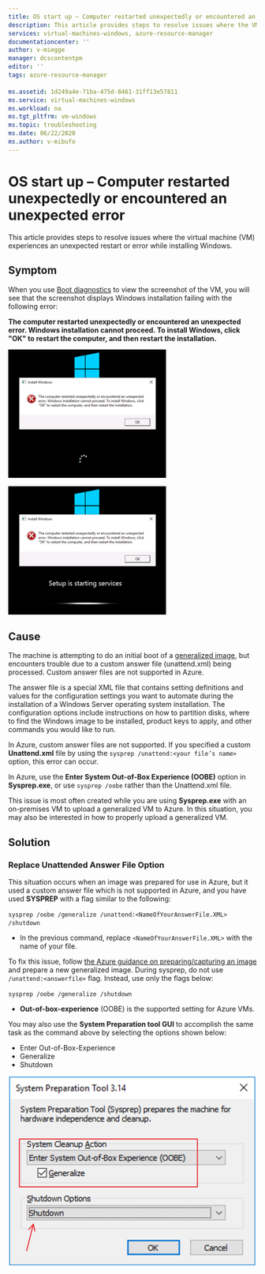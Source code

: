 ```yaml
---
title: OS start up – Computer restarted unexpectedly or encountered an unexpected error
description: This article provides steps to resolve issues where the VM experiences an unexpected restart or error while installing Windows.
services: virtual-machines-windows, azure-resource-manager
documentationcenter: ''
author: v-miegge
manager: dcscontentpm
editor: ''
tags: azure-resource-manager

ms.assetid: 1d249a4e-71ba-475d-8461-31ff13e57811
ms.service: virtual-machines-windows
ms.workload: na
ms.tgt_pltfrm: vm-windows
ms.topic: troubleshooting
ms.date: 06/22/2020
ms.author: v-mibufo
---
```


# OS start up – Computer restarted unexpectedly or encountered an unexpected error

This article provides steps to resolve issues where the virtual machine (VM) experiences an unexpected restart or error while installing Windows.

## Symptom

When you use [Boot diagnostics](https://docs.microsoft.com/azure/virtual-machines/troubleshooting/boot-diagnostics) to view the screenshot of the VM, you will see that the screenshot displays Windows installation failing with the following error:

**The computer restarted unexpectedly or encountered an unexpected error. Windows installation cannot proceed. To install Windows, click "OK" to restart the computer, and then restart the installation.**

![Error while Windows Installation is in progress: The computer restarted unexpectedly or encountered an unexpected error. Windows installation cannot proceed. To install Windows, click "OK" to restart the computer, and then restart the installation.](./media/unexpected-restart-error-during-vm-boot/1.png)
 
![Error when Windows Installation setup is starting services: The computer restarted unexpectedly or encountered an unexpected error. Windows installation cannot proceed. To install Windows, click "OK" to restart the computer, and then restart the installation.](./media/unexpected-restart-error-during-vm-boot/2.png)

## Cause

The machine is attempting to do an initial boot of a [generalized image](https://docs.microsoft.com/windows-hardware/manufacture/desktop/sysprep--generalize--a-windows-installation), but encounters trouble due to a custom answer file (unattend.xml) being processed. Custom answer files are not supported in Azure. 

The answer file is a special XML file that contains setting definitions and values for the configuration settings you want to automate during the installation of a Windows Server operating system installation. The configuration options include instructions on how to partition disks, where to find the Windows image to be installed, product keys to apply, and other commands you would like to run.

In Azure, custom answer files are not supported. If you specified a custom **Unattend.xml** file by using the `sysprep /unattend:<your file’s name>` option, this error can occur.

In Azure, use the **Enter System Out-of-Box Experience (OOBE)** option in **Sysprep.exe**, or use `sysprep /oobe` rather than the Unattend.xml file.

This issue is most often created while you are using **Sysprep.exe** with an on-premises VM to upload a generalized VM to Azure. In this situation, you may also be interested in how to properly upload a generalized VM.

## Solution

### Replace Unattended Answer File Option

This situation occurs when an image was prepared for use in Azure, but it used a custom answer file which is not supported in Azure, and you have used **SYSPREP** with a flag similar to the following:

`sysprep /oobe /generalize /unattend:<NameOfYourAnswerFile.XML> /shutdown`

- In the previous command, replace `<NameOfYourAnswerFile.XML>` with the name of your file.

To fix this issue, follow [the Azure guidance on preparing/capturing an image](https://docs.microsoft.com/azure/virtual-machines/windows/upload-generalized-managed) and prepare a new generalized image. During sysprep, do not use `/unattend:<answerfile>` flag. Instead, use only the flags below:

`sysprep /oobe /generalize /shutdown`

- **Out-of-box-experience** (OOBE) is the supported setting for Azure VMs.

You may also use the **System Preparation tool GUI** to accomplish the same task as the command above by selecting the options shown below:

- Enter Out-of-Box-Experience
- Generalize
- Shutdown
 
![System Preparation tool window with OOBE, Generalize, and Shutdown options selected.](./media/unexpected-restart-error-during-vm-boot/3.png)
